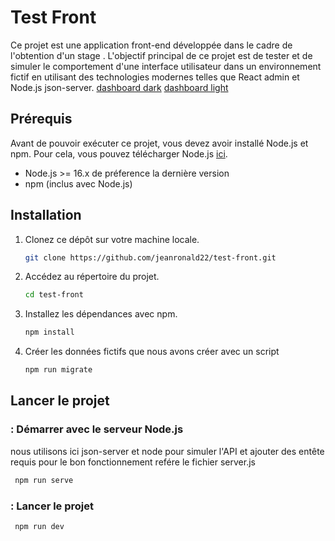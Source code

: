 # Test Front

Ce projet est une application front-end développée dans le cadre de l'obtention d'un stage . L'objectif principal de ce projet est de tester et de simuler le comportement d'une interface utilisateur dans un environnement fictif en utilisant des technologies modernes telles que React admin et Node.js json-server.
[dashboard dark](./dark.png)
[dashboard light](./ligth.png)

## Prérequis

Avant de pouvoir exécuter ce projet, vous devez avoir installé Node.js et npm. Pour cela, vous pouvez télécharger Node.js [ici](https://nodejs.org/).

-   Node.js >= 16.x de préference la dernière version
-   npm (inclus avec Node.js)

## Installation

1. Clonez ce dépôt sur votre machine locale.

    ```bash
    git clone https://github.com/jeanronald22/test-front.git
    ```

2. Accédez au répertoire du projet.

    ```bash
    cd test-front
    ```

3. Installez les dépendances avec npm.

    ```bash
    npm install
    ```

4. Créer les données fictifs que nous avons créer avec un script
    ```bash
    npm run migrate
    ```

## Lancer le projet

### : Démarrer avec le serveur Node.js

nous utilisons ici json-server et node pour simuler l'API et ajouter des entête requis pour le bon fonctionnement refére le fichier server.js

```bash
 npm run serve
```

### : Lancer le projet

```bash
 npm run dev
```
